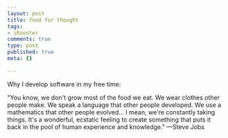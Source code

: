 ```yaml
--- 
layout: post
title: food for thought
tags: 
- iRooster
comments: true
type: post
published: true
meta: {}

---
```

Why I develop software in my free time:

"You know, we don't grow most of the food we eat. We wear clothes other people make. We speak a language that other people developed. We use a mathematics that other people evolved... I mean, we're constantly taking things. It's a wonderful, ecstatic feeling to create something that puts it back in the pool of human experience and knowledge."
—Steve Jobs
